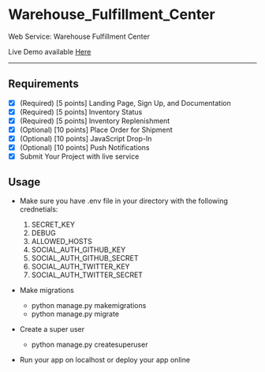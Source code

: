 # Warehouse_Fulfillment_Center
Web Service: Warehouse Fulfillment Center

Live Demo available [Here](https://stack-warehouse.herokuapp.com/)

----
## Requirements
- [x] \(Required\) [5 points] Landing Page, Sign Up, and Documentation  
- [x] \(Required) [5 points] Inventory Status  
- [x] \(Required) [5 points] Inventory Replenishment  
- [x] \(Optional) [10 points] Place Order for Shipment  
- [x] \(Optional) [10 points] JavaScript Drop-In  
- [x] \(Optional) [10 points] Push Notifications  
- [x] Submit Your Project with live service  

## Usage
* Make sure you have .env file in your directory with the following crednetials:  
  1. SECRET_KEY
  2. DEBUG
  3. ALLOWED_HOSTS
  4. SOCIAL_AUTH_GITHUB_KEY
  5. SOCIAL_AUTH_GITHUB_SECRET
  6. SOCIAL_AUTH_TWITTER_KEY
  7. SOCIAL_AUTH_TWITTER_SECRET

* Make migrations
  * python manage.py makemigrations
  * python manage.py migrate

* Create a super user
  * python manage.py createsuperuser

* Run your app on localhost or deploy your app online
